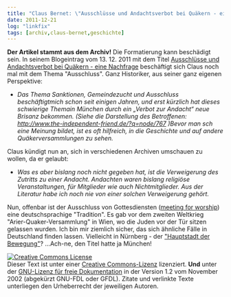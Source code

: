 ```yaml
---
title: "Claus Bernet: \"Ausschlüsse und Andachtsverbot bei Quäkern - eine Nachfrage\""
date: 2011-12-21
log: "linkfix"
tags: [archiv,claus-bernet,geschichte]
---
```

**Der Artikel stammt aus dem Archiv!** Die Formatierung kann beschädigt sein.
In seinem Blogeintrag vom 13. 12. 2011 mit dem Titel <a href="http://quaekernachrichten.blogspot.com/2011/12/ausschlusse-und-andachtsverbot-bei.html">Ausschlüsse und Andachtsverbot bei Quäkern - eine Nachfrage</a> beschäftigt sich Claus noch mal mit dem Thema "Ausschluss".  Ganz Historiker, aus seiner ganz eigenen Perspektive:

<ul><li><i>
Das Thema Sanktionen, Gemeindezucht und Ausschluss beschäftigtmich schon seit einigen Jahren, und erst kürzlich hat dieses schwierige Themain München durch ein „Verbot zur Andacht“ neue Brisanz bekommen. (Siehe die Darstellung des Betroffenen: <a href="http://www.the-independent-friend.de/?q=node/767">http://www.the-independent-friend.de/?q=node/767</a> )Bevor man sch eine Meinung bildet, ist es oft hilfreich, in die Geschichte und auf andere Quäkerversammlungen zu sehen. </i></li></ul>

Claus kündigt nun an, sich in verschiedenen Archiven umschauen zu wollen, da er gelaubt:

<ul><li><i>
Was es aber bislang noch nicht gegeben hat, ist die Verweigerung des Zutritts zu einer Andacht. Andachten waren bislang religiöse Veranstaltungen, für Mitglieder wie auch Nichtmitglieder. Aus der Literatur habe ich noch nie von einer solchen Verweigerung gehört. 
 </i></li></ul>

Nun, offenbar ist der Ausschluss von Gottesdiensten (<a href="http://de.wikipedia.org/wiki/Glossar_Quäkertum#Meeting for Worship">meeting for worship</a>) eine deutschsprachige "Tradition". Es gab vor dem zweiten Weltkrieg "Arier-Quaker-Versammlung" in Wien, wo die Juden vor der Tür sitzen gelassen wurden. Ich bin mir ziemlich sicher, das sich ähnliche Fälle in Deutschland finden lassen. Vielleicht in Nürnberg - der <a href="http://de.wikipedia.org/wiki/Hauptstadt_der_Bewegung">"Hauptstadt der Bewegung"</a>? ...Ach-ne, den Titel hatte  ja München! 




<a href="http://creativecommons.org/licenses/by-sa/3.0/de/" rel="license"><img src="http://i.creativecommons.org/l/by-sa/3.0/de/88x31.png" style="border-width: 0pt;" alt="Creative Commons License" /></a><br />
Dieser <span rel="dc:type" href="http://purl.org/dc/dcmitype/Text" xmlns:dc="http://purl.org/dc/elements/1.1/">Text</span> ist unter einer <a href="http://creativecommons.org/licenses/by-sa/3.0/de/" rel="license">Creative Commons-Lizenz</a> lizenziert. **Und** unter der <a href="http://de.wikipedia.org/wiki/GFDL">GNU-Lizenz f&uuml;r freie Dokumentation</a> in der Version 1.2 vom November 2002 (abgek&uuml;rzt GNU-FDL oder GFDL). Zitate und verlinkte Texte unterliegen den Urheberrecht der jeweiligen Autoren.

